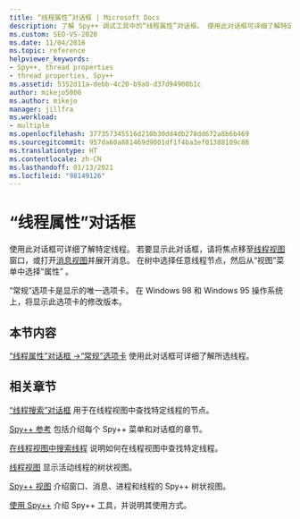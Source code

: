 ```yaml
---
title: “线程属性”对话框 | Microsoft Docs
description: 了解 Spy++ 调试工具中的“线程属性”对话框。 使用此对话框可详细了解特定线程。
ms.custom: SEO-VS-2020
ms.date: 11/04/2016
ms.topic: reference
helpviewer_keywords:
- Spy++, thread properties
- thread properties, Spy++
ms.assetid: 5352d11a-debb-4c20-b9a0-d37d94900b1c
author: mikejo5000
ms.author: mikejo
manager: jillfra
ms.workload:
- multiple
ms.openlocfilehash: 377357345516d210b30dd4db278dd672a8b6b469
ms.sourcegitcommit: 957da60a881469d9001df1f4ba3ef01388109c86
ms.translationtype: HT
ms.contentlocale: zh-CN
ms.lasthandoff: 01/13/2021
ms.locfileid: "98149126"
---
```

# <a name="thread-properties-dialog-box"></a>“线程属性”对话框
使用此对话框可详细了解特定线程。 若要显示此对话框，请将焦点移至[线程视图](../debugger/threads-view.md)窗口，或打开[消息视图](../debugger/messages-view.md)并展开消息。 在树中选择任意线程节点，然后从“视图”菜单中选择“属性” 。

 “常规”选项卡是显示的唯一选项卡。 在 Windows 98 和 Windows 95 操作系统上，将显示此选项卡的修改版本。

## <a name="in-this-section"></a>本节内容
 [“线程属性”对话框 ->“常规”选项卡](../debugger/general-tab-thread-properties-dialog-box.md) 使用此对话框可详细了解所选线程。

## <a name="related-sections"></a>相关章节
 [“线程搜索”对话框](../debugger/thread-search-dialog-box.md) 用于在线程视图中查找特定线程的节点。

 [Spy++ 参考](../debugger/spy-increment-reference.md) 包括介绍每个 Spy++ 菜单和对话框的章节。

 [在线程视图中搜索线程](../debugger/how-to-search-for-a-thread-in-threads-view.md) 说明如何在线程视图中查找特定线程。

 [线程视图](../debugger/threads-view.md) 显示活动线程的树状视图。

 [Spy++ 视图](../debugger/spy-increment-views.md) 介绍窗口、消息、进程和线程的 Spy++ 树状视图。

 [使用 Spy++](../debugger/using-spy-increment.md) 介绍 Spy++ 工具，并说明其使用方式。